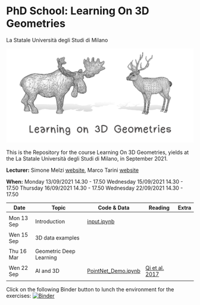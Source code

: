 # PhD School: Learning On 3D Geometries
La Statale Università degli Studi di Milano

![alt text](teaser.png)


This is the Repository for the course Learning On 3D Geometries, yields at the La Statale Università degli Studi di Milano, in September 2021.

**Lecturer:** Simone Melzi [website](https://sites.google.com/site/melzismn/), Marco Tarini [website](http://tarini.di.unimi.it/)

**When:** Monday 13/09/2021    14.30 - 17.50
      Wednesday  15/09/2021    14.30 - 17.50
      Thursday  16/09/2021    14.30 - 17.50
      Wednesday  22/09/2021    14.30 - 17.50
       


**Date** | **Topic** | **Code & Data** | **Reading** | **Extra**
------------ | ------------- | ------------ | ------------ | ------------
| | |
Mon 13 Sep | Introduction | [input.ipynb](https://github.com/melzismn/Digital-Design-2020-2021/blob/master/input.ipynb) | | |
| | |
Wen 15 Sep | 3D data examples | | |
| | |
Thu 16 Mar | Geometric Deep Learning  | | | |
| | |
Wen 22 Sep | AI and 3D |[PointNet_Demo.ipynb](https://github.com/melzismn/Digital-Design-2020-2021/blob/master/PointNet_Demo.ipynb) | [Qi et al. 2017](https://arxiv.org/pdf/1612.00593.pdf)| |
| | |

Click on the following Binder button to lunch the environment for the exercises: [![Binder](https://mybinder.org/badge_logo.svg)](https://mybinder.org/v2/gh/melzismn/LearningOn3Dgeometries/master)
